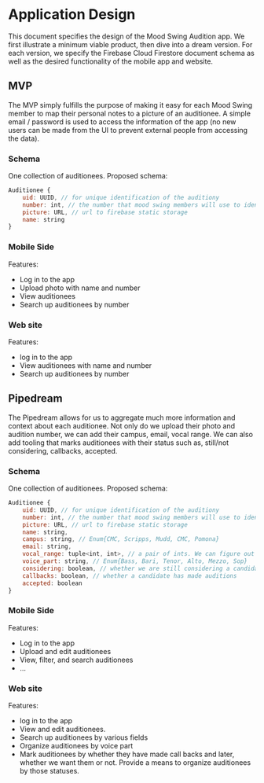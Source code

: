 # Application Design

This document specifies the design of the Mood Swing Audition app. We first illustrate a minimum viable product, then dive into a dream version. For each version, we specify the Firebase Cloud Firestore document schema as well as the desired functionality of the mobile app and website.

## MVP

The MVP simply fulfills the purpose of making it easy for each Mood Swing member to map their personal notes to a picture of an auditionee. A simple email / password is used to access the information of the app (no new users can be made from the UI to prevent external people from accessing the data).

### Schema

One collection of auditionees. Proposed schema:
```js
Auditionee {
    uid: UUID, // for unique identification of the auditiony
    number: int, // the number that mood swing members will use to identify autionees
    picture: URL, // url to firebase static storage
    name: string
}

```

### Mobile Side

Features:

- Log in to the app
- Upload photo with name and number
- View auditionees
- Search up auditionees by number


### Web site

Features:

- log in to the app
- View auditionees with name and number
- Search up auditionees by number


## Pipedream

The Pipedream allows for us to aggregate much more information and context about each auditionee. Not only do we upload their photo and audition number, we can add their campus, email, vocal range. We can also add tooling that marks auditionees with their status such as, still/not considering, callbacks, accepted.

### Schema

One collection of auditionees. Proposed schema:
```js
Auditionee {
    uid: UUID, // for unique identification of the auditiony
    number: int, // the number that mood swing members will use to identify autionees in their notes
    picture: URL, // url to firebase static storage
    name: string,
    campus: string, // Enum{CMC, Scripps, Mudd, CMC, Pomona}
    email: string,
    vocal_range: tuple<int, int>, // a pair of ints. We can figure out how to map notes on a piano to numbers
    voice_part: string, // Enum{Bass, Bari, Tenor, Alto, Mezzo, Sop}
    considering: boolean, // whether we are still considering a candidate
    callbacks: boolean, // whether a candidate has made auditions
    accepted: boolean
}
```

### Mobile Side

Features:

- Log in to the app
- Upload and edit auditionees
- View, filter, and search auditionees
- ...


### Web site

Features:

- log in to the app
- View and edit auditionees.
- Search up auditionees by various fields
- Organize auditionees by voice part
- Mark auditionees by whether they have made call backs and later, whether we want them or not. Provide a means to organize auditionees by those statuses.